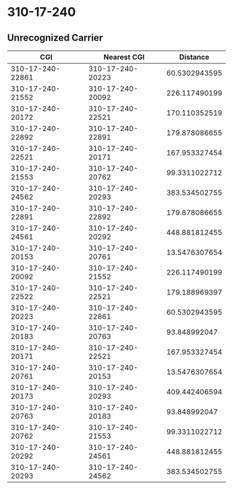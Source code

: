 # 310-17-240
## Unrecognized Carrier


| CGI | Nearest CGI | Distance |
|-----|-------------|----------|
| 310-17-240-22861 | 310-17-240-20223 | 60.5302943595 |
| 310-17-240-21552 | 310-17-240-20092 | 226.117490199 |
| 310-17-240-20172 | 310-17-240-22521 | 170.110352519 |
| 310-17-240-22892 | 310-17-240-22891 | 179.878086655 |
| 310-17-240-22521 | 310-17-240-20171 | 167.953327454 |
| 310-17-240-21553 | 310-17-240-20762 | 99.3311022712 |
| 310-17-240-24562 | 310-17-240-20293 | 383.534502755 |
| 310-17-240-22891 | 310-17-240-22892 | 179.878086655 |
| 310-17-240-24561 | 310-17-240-20292 | 448.881812455 |
| 310-17-240-20153 | 310-17-240-20761 | 13.5476307654 |
| 310-17-240-20092 | 310-17-240-21552 | 226.117490199 |
| 310-17-240-22522 | 310-17-240-22521 | 179.188969397 |
| 310-17-240-20223 | 310-17-240-22861 | 60.5302943595 |
| 310-17-240-20183 | 310-17-240-20763 | 93.848992047 |
| 310-17-240-20171 | 310-17-240-22521 | 167.953327454 |
| 310-17-240-20761 | 310-17-240-20153 | 13.5476307654 |
| 310-17-240-20173 | 310-17-240-20293 | 409.442406594 |
| 310-17-240-20763 | 310-17-240-20183 | 93.848992047 |
| 310-17-240-20762 | 310-17-240-21553 | 99.3311022712 |
| 310-17-240-20292 | 310-17-240-24561 | 448.881812455 |
| 310-17-240-20293 | 310-17-240-24562 | 383.534502755 |
